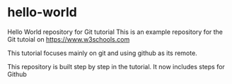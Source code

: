 # hello-world
Hello World repository for Git tutorial
This is an example repository for the Git tutoial on https://www.w3schools.com

This tutorial focuses mainly on git and using github as its remote. 

This repository is built step by step in the tutorial.
It now includes steps for Github
